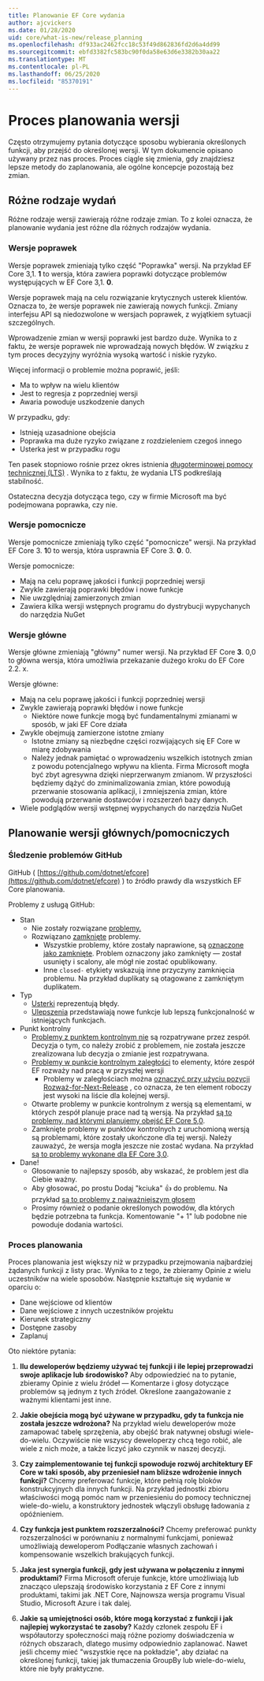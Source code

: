 ```yaml
---
title: Planowanie EF Core wydania
author: ajcvickers
ms.date: 01/28/2020
uid: core/what-is-new/release_planning
ms.openlocfilehash: df933ac2462fcc18c53f49d862836fd2d6a4dd99
ms.sourcegitcommit: ebfd3382fc583bc90f0da58e63d6e3382b30aa22
ms.translationtype: MT
ms.contentlocale: pl-PL
ms.lasthandoff: 06/25/2020
ms.locfileid: "85370191"
---
```

# <a name="release-planning-process"></a>Proces planowania wersji

Często otrzymujemy pytania dotyczące sposobu wybierania określonych funkcji, aby przejść do określonej wersji.
W tym dokumencie opisano używany przez nas proces.
Proces ciągle się zmienia, gdy znajdziesz lepsze metody do zaplanowania, ale ogólne koncepcje pozostają bez zmian.

## <a name="different-kinds-of-releases"></a>Różne rodzaje wydań

Różne rodzaje wersji zawierają różne rodzaje zmian.
To z kolei oznacza, że planowanie wydania jest różne dla różnych rodzajów wydania.

### <a name="patch-releases"></a>Wersje poprawek

Wersje poprawek zmieniają tylko część "Poprawka" wersji.
Na przykład EF Core 3,1. **1** to wersja, która zawiera poprawki dotyczące problemów występujących w EF Core 3,1. **0**.

Wersje poprawek mają na celu rozwiązanie krytycznych usterek klientów.
Oznacza to, że wersje poprawek nie zawierają nowych funkcji.
Zmiany interfejsu API są niedozwolone w wersjach poprawek, z wyjątkiem sytuacji szczególnych.

Wprowadzenie zmian w wersji poprawki jest bardzo duże.
Wynika to z faktu, że wersje poprawek nie wprowadzają nowych błędów.
W związku z tym proces decyzyjny wyróżnia wysoką wartość i niskie ryzyko.

Więcej informacji o problemie można poprawić, jeśli:
  * Ma to wpływ na wielu klientów
  * Jest to regresja z poprzedniej wersji
  * Awaria powoduje uszkodzenie danych

W przypadku, gdy:
  * Istnieją uzasadnione obejścia
  * Poprawka ma duże ryzyko związane z rozdzieleniem czegoś innego
  * Usterka jest w przypadku rogu

Ten pasek stopniowo rośnie przez okres istnienia [długoterminowej pomocy technicznej (LTS)](https://dotnet.microsoft.com/platform/support/policy/dotnet-core) . Wynika to z faktu, że wydania LTS podkreślają stabilność.

Ostateczna decyzja dotycząca tego, czy w firmie Microsoft ma być podejmowana poprawka, czy nie.

### <a name="minor-releases"></a>Wersje pomocnicze

Wersje pomocnicze zmieniają tylko część "pomocnicze" wersji.
Na przykład EF Core 3. **1**0 to wersja, która usprawnia EF Core 3. **0**. 0.

Wersje pomocnicze:
* Mają na celu poprawę jakości i funkcji poprzedniej wersji
* Zwykle zawierają poprawki błędów i nowe funkcje
* Nie uwzględniaj zamierzonych zmian
* Zawiera kilka wersji wstępnych programu do dystrybucji wypychanych do narzędzia NuGet

### <a name="major-releases"></a>Wersje główne

Wersje główne zmieniają "główny" numer wersji.
Na przykład EF Core **3**. 0,0 to główna wersja, która umożliwia przekazanie dużego kroku do EF Core 2.2. x.

Wersje główne:
* Mają na celu poprawę jakości i funkcji poprzedniej wersji
* Zwykle zawierają poprawki błędów i nowe funkcje
  * Niektóre nowe funkcje mogą być fundamentalnymi zmianami w sposób, w jaki EF Core działa
* Zwykle obejmują zamierzone istotne zmiany
  * Istotne zmiany są niezbędne części rozwijających się EF Core w miarę zdobywania
  * Należy jednak pamiętać o wprowadzeniu wszelkich istotnych zmian z powodu potencjalnego wpływu na klienta. Firma Microsoft mogła być zbyt agresywna dzięki nieprzerwanym zmianom. W przyszłości będziemy dążyć do zminimalizowania zmian, które powodują przerwanie stosowania aplikacji, i zmniejszenia zmian, które powodują przerwanie dostawców i rozszerzeń bazy danych.
* Wiele podglądów wersji wstępnej wypychanych do narzędzia NuGet

## <a name="planning-for-majorminor-releases"></a>Planowanie wersji głównych/pomocniczych

### <a name="github-issue-tracking"></a>Śledzenie problemów GitHub

GitHub ( [https://github.com/dotnet/efcore](https://github.com/dotnet/efcore) ) to źródło prawdy dla wszystkich EF Core planowania.

Problemy z usługą GitHub:

* Stan
  * Nie zostały rozwiązane [problemy.](https://github.com/dotnet/efcore/issues)
  * Rozwiązano [zamknięte](https://github.com/dotnet/efcore/issues?q=is%3Aissue+is%3Aclosed) problemy.
    * Wszystkie problemy, które zostały naprawione, są [oznaczone jako zamknięte](https://github.com/dotnet/efcore/issues?q=is%3Aissue+label%3Aclosed-fixed+is%3Aclosed). Problem oznaczony jako zamknięty — został usunięty i scalony, ale mógł nie zostać opublikowany.
    * Inne `closed-` etykiety wskazują inne przyczyny zamknięcia problemu. Na przykład duplikaty są otagowane z zamkniętym duplikatem.
* Typ
  * [Usterki](https://github.com/dotnet/efcore/issues?q=is%3Aissue+is%3Aopen+label%3Atype-bug) reprezentują błędy.
  * [Ulepszenia](https://github.com/dotnet/efcore/issues?q=is%3Aissue+is%3Aopen+label%3Atype-enhancement) przedstawiają nowe funkcje lub lepszą funkcjonalność w istniejących funkcjach.
* Punkt kontrolny
  * [Problemy z punktem kontrolnym nie](https://github.com/dotnet/efcore/issues?q=is%3Aopen+is%3Aissue+no%3Amilestone) są rozpatrywane przez zespół. Decyzja o tym, co należy zrobić z problemem, nie została jeszcze zrealizowana lub decyzja o zmianie jest rozpatrywana.
  * [Problemy w punkcie kontrolnym zaległości](https://github.com/dotnet/efcore/issues?q=is%3Aopen+is%3Aissue+milestone%3ABacklog) to elementy, które zespół EF rozważy nad pracą w przyszłej wersji
    * Problemy w zaległościach można [oznaczyć przy użyciu pozycji Rozważ-for-Next-Release](https://github.com/dotnet/efcore/issues?q=is%3Aissue+is%3Aopen+label%3Aconsider-for-next-release) , co oznacza, że ten element roboczy jest wysoki na liście dla kolejnej wersji.
  * Otwarte problemy w punkcie kontrolnym z wersją są elementami, w których zespół planuje prace nad tą wersją. Na przykład [są to problemy, nad którymi planujemy obejść EF Core 5,0](https://github.com/dotnet/efcore/issues?q=is%3Aopen+is%3Aissue+milestone%3A5.0.0).
  * Zamknięte problemy w punktów kontrolnych z uruchomioną wersją są problemami, które zostały ukończone dla tej wersji. Należy zauważyć, że wersja mogła jeszcze nie zostać wydana. Na przykład [są to problemy wykonane dla EF Core 3,0](https://github.com/dotnet/efcore/issues?q=is%3Aissue+milestone%3A3.0.0+is%3Aclosed).
* Dane!
  * Głosowanie to najlepszy sposób, aby wskazać, że problem jest dla Ciebie ważny.
  * Aby głosować, po prostu Dodaj "kciuka" 👍 do problemu. Na przykład [są to problemy z najważniejszym głosem](https://github.com/dotnet/efcore/issues?q=is%3Aissue+is%3Aopen+sort%3Areactions-%2B1-desc)
  * Prosimy również o podanie określonych powodów, dla których będzie potrzebna ta funkcja. Komentowanie "+ 1" lub podobne nie powoduje dodania wartości.

### <a name="the-planning-process"></a>Proces planowania

Proces planowania jest większy niż w przypadku przejmowania najbardziej żądanych funkcji z listy prac.
Wynika to z tego, że zbieramy Opinie z wielu uczestników na wiele sposobów.
Następnie kształtuje się wydanie w oparciu o:

* Dane wejściowe od klientów
* Dane wejściowe z innych uczestników projektu
* Kierunek strategiczny
* Dostępne zasoby
* Zaplanuj

Oto niektóre pytania:

1. **Ilu deweloperów będziemy używać tej funkcji i ile lepiej przeprowadzi swoje aplikacje lub środowisko?** Aby odpowiedzieć na to pytanie, zbieramy Opinie z wielu źródeł — Komentarze i głosy dotyczące problemów są jednym z tych źródeł. Określone zaangażowanie z ważnymi klientami jest inne.

2. **Jakie obejścia mogą być używane w przypadku, gdy ta funkcja nie została jeszcze wdrożona?** Na przykład wielu deweloperów może zamapować tabelę sprzężenia, aby obejść brak natywnej obsługi wiele-do-wielu. Oczywiście nie wszyscy deweloperzy chcą tego robić, ale wiele z nich może, a także liczyć jako czynnik w naszej decyzji.

3. **Czy zaimplementowanie tej funkcji spowoduje rozwój architektury EF Core w taki sposób, aby przeniesieł nam bliższe wdrożenie innych funkcji?** Chcemy preferować funkcje, które pełnią rolę bloków konstrukcyjnych dla innych funkcji. Na przykład jednostki zbioru właściwości mogą pomóc nam w przeniesieniu do pomocy technicznej wiele-do-wielu, a konstruktory jednostek włączyli obsługę ładowania z opóźnieniem.

4. **Czy funkcja jest punktem rozszerzalności?** Chcemy preferować punkty rozszerzalności w porównaniu z normalnymi funkcjami, ponieważ umożliwiają deweloperom Podłączanie własnych zachowań i kompensowanie wszelkich brakujących funkcji.

5. **Jaka jest synergia funkcji, gdy jest używana w połączeniu z innymi produktami?** Firma Microsoft oferuje funkcje, które umożliwiają lub znacząco ulepszają środowisko korzystania z EF Core z innymi produktami, takimi jak .NET Core, Najnowsza wersja programu Visual Studio, Microsoft Azure i tak dalej.

6. **Jakie są umiejętności osób, które mogą korzystać z funkcji i jak najlepiej wykorzystać te zasoby?** Każdy członek zespołu EF i współautorzy społeczności mają różne poziomy doświadczenia w różnych obszarach, dlatego musimy odpowiednio zaplanować. Nawet jeśli chcemy mieć "wszystkie ręce na pokładzie", aby działać na określonej funkcji, takiej jak tłumaczenia GroupBy lub wiele-do-wielu, które nie były praktyczne.
